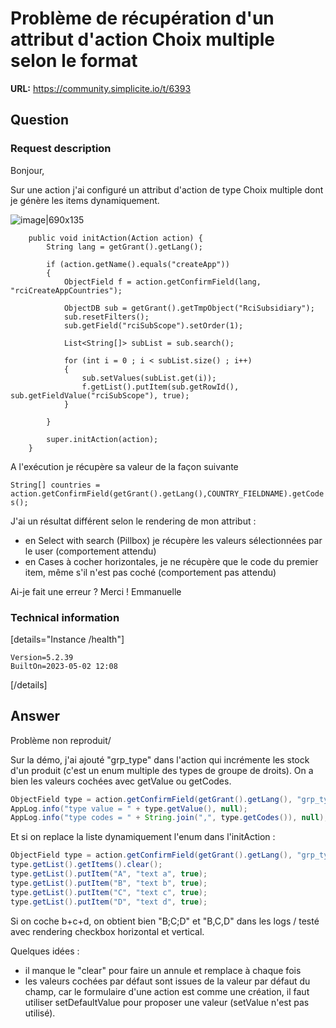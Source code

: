 # Problème de récupération d'un attribut d'action Choix multiple selon le format

**URL:** https://community.simplicite.io/t/6393

## Question
### Request description

Bonjour,

Sur une action j'ai configuré un attribut d'action de type Choix multiple dont je génère les items dynamiquement.

![image|690x135](upload://qCeSoD7iFBflcuzPHFwVgmUcUh.png)


```	@Override
	public void initAction(Action action) {
		String lang = getGrant().getLang();
		
		if (action.getName().equals("createApp"))
		{
			ObjectField f = action.getConfirmField(lang, "rciCreateAppCountries");
			
			ObjectDB sub = getGrant().getTmpObject("RciSubsidiary");
			sub.resetFilters();
			sub.getField("rciSubScope").setOrder(1);
			
			List<String[]> subList = sub.search();
			
			for (int i = 0 ; i < subList.size() ; i++)
			{
				sub.setValues(subList.get(i));
				f.getList().putItem(sub.getRowId(), sub.getFieldValue("rciSubScope"), true);
			}
			
		}
		
		super.initAction(action);
	}
```
A l'exécution je récupère sa valeur de la façon suivante

```String[] countries = action.getConfirmField(getGrant().getLang(),COUNTRY_FIELDNAME).getCodes();```

J'ai un résultat différent selon le rendering de mon attribut :
- en Select with search (Pillbox) je récupère les valeurs sélectionnées par le user (comportement attendu)
- en Cases à cocher horizontales, je ne récupère que le code du premier item, même s'il n'est pas coché (comportement pas attendu)

Ai-je fait une erreur ?
Merci !
Emmanuelle

### Technical information

[details="Instance /health"]
```text
Version=5.2.39
BuiltOn=2023-05-02 12:08
```
[/details]

## Answer
Problème non reproduit/

Sur la démo, j'ai ajouté "grp_type" dans l'action qui incrémente les stock d'un produit (c'est un enum multiple des types de groupe de droits). On a bien les valeurs cochées avec getValue ou getCodes.

```java
ObjectField type = action.getConfirmField(getGrant().getLang(), "grp_type");
AppLog.info("type value = " + type.getValue(), null);
AppLog.info("type codes = " + String.join(",", type.getCodes()), null);
```

Et si on replace la liste dynamiquement l'enum dans l'initAction :

```java
ObjectField type = action.getConfirmField(getGrant().getLang(), "grp_type");
type.getList().getItems().clear();
type.getList().putItem("A", "text a", true);
type.getList().putItem("B", "text b", true);
type.getList().putItem("C", "text c", true);
type.getList().putItem("D", "text d", true);
```

Si on coche b+c+d, on obtient bien "B;C;D" et "B,C,D" dans les logs / testé avec rendering checkbox horizontal et vertical.

Quelques idées :
- il manque le "clear" pour faire un annule et remplace à chaque fois
- les valeurs cochées par défaut sont issues de la valeur par défaut du champ, car le formulaire d'une action est comme une création, il faut utiliser setDefaultValue pour proposer une valeur (setValue n'est pas utilisé).
